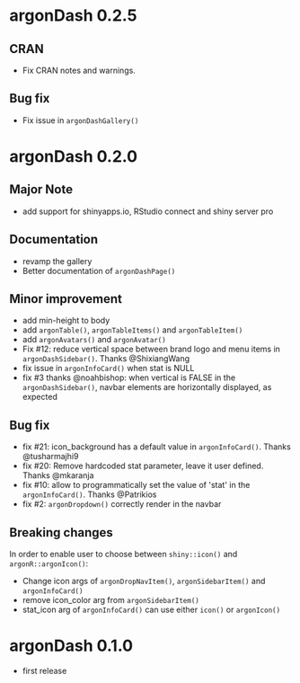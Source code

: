 # argonDash 0.2.5

## CRAN

- Fix CRAN notes and warnings.

## Bug fix

- Fix issue in `argonDashGallery()`

# argonDash 0.2.0

## Major Note

- add support for shinyapps.io, RStudio connect and shiny server pro

## Documentation

- revamp the gallery
- Better documentation of `argonDashPage()`

## Minor improvement

- add min-height to body
- add `argonTable()`, `argonTableItems()` and `argonTableItem()`
- add `argonAvatars()` and `argonAvatar()`
- Fix #12: reduce vertical space between brand logo and menu items in `argonDashSidebar()`. Thanks @ShixiangWang
- fix issue in `argonInfoCard()` when stat is NULL
- fix #3 thanks @noahbishop: when vertical is FALSE in the `argonDashSidebar()`,
navbar elements are horizontally displayed, as expected

## Bug fix

- fix #21: icon_background has a default value in `argonInfoCard()`. Thanks @tusharmajhi9
- fix #20: Remove hardcoded stat parameter, leave it user defined. Thanks @mkaranja
- fix #10: allow to programmatically set the value of 'stat' in the `argonInfoCard()`. Thanks @Patrikios
- fix #2: `argonDropdown()` correctly render in the navbar

## Breaking changes

In order to enable user to choose between `shiny::icon()` and `argonR::argonIcon()`:

- Change icon args of `argonDropNavItem()`, `argonSidebarItem()` and `argonInfoCard()`
- remove icon_color arg from `argonSidebarItem()`
- stat_icon arg of `argonInfoCard()` can use either `icon()` or `argonIcon()`

# argonDash 0.1.0

- first release
